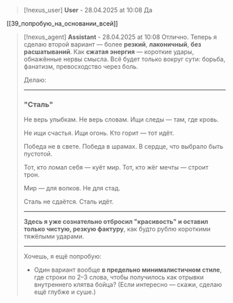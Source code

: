 >[!nexus_user] **User** - 28.04.2025 at 10:08
> Да
<!-- UID: bbb21a1d-8ac3-4e64-9442-da4f2be15937 -->


[[39_попробую_на_основании_всей]]

>[!nexus_agent] **Assistant** - 28.04.2025 at 10:08
> Отлично. 
> Теперь я сделаю второй вариант — более **резкий**, **лаконичный**, **без расшатываний**. 
> Как **сжатая энергия** — короткие удары, обнажённые нервы смысла. 
> Всё будет только вокруг сути: борьба, фанатизм, превосходство через боль.
> 
> Делаю:
> 
> ---
> 
> ### **"Сталь"**
> 
> Не верь улыбкам. 
> Не верь словам. 
> Ищи следы — 
> там, где кровь.
> 
> Не ищи счастья. 
> Ищи огонь. 
> Кто горит — 
> тот идёт.
> 
> Победа не в свете. 
> Победа в шрамах. 
> В сердце, что выбрало 
> быть пустотой.
> 
> Тот, кто ломал себя — 
> куёт мир. 
> Тот, кто жёг мечты — 
> строит трон.
> 
> Мир — для волков. 
> Не для стад.
> 
> Сталь не сдаётся. 
> Сталь идёт.
> 
> ---
> 
> **Здесь я уже сознательно отбросил "красивость" и оставил только чистую, резкую фактуру**, как будто рублю короткими тяжёлыми ударами.
> 
> ---
> 
> Хочешь, я ещё попробую:
> - Один вариант вообще **в предельно минималистичном стиле**, где строки по 2–3 слова, чтобы получилось как отрывки внутреннего клятва бойца? 
> (Если интересно — скажи, сделаю ещё глубже и суше.)
<!-- UID: b6ffaf3c-6712-49db-b971-d7b776687a5e -->